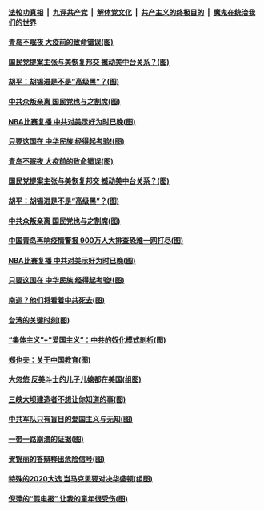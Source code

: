 ####  [法轮功真相](../../../../basic/blob/master/README.md?t=10150031) &nbsp;|&nbsp; [九评共产党](../../../../9ping.md/blob/master/README.md?t=10150031) &nbsp;|&nbsp; [解体党文化](../../../../jtdwh.md/blob/master/README.md?t=10150031)  &nbsp;|&nbsp; [共产主义的终极目的](../../../../gczydzjmd.md/blob/master/README.md?t=10150031) &nbsp;|&nbsp; [魔鬼在统治我们的世界](../../../../mgztzwmdsj.md/blob/master/README.md?t=10150031) 

#### [青岛不眠夜 大疫前的致命错误(图)](../pages/p4/949233.md?t=10150031) 

#### [国民党提案主张与美恢复邦交 撼动美中台关系？(图)](../pages/p4/949213.md?t=10150031) 

#### [胡平：胡锡进是不是“高级黑”？(图)](../pages/p4/949212.md?t=10150031) 

#### [中共众叛亲离 国民党也与之割席(图)](../pages/p4/949208.md?t=10150031) 

#### [NBA比赛复播 中共对美示好为时已晚(图)](../pages/p4/949200.md?t=10150031) 

#### [只要这国在 中华民族 经得起考验!(图)](../pages/p4/949198.md?t=10150031) 

#### [青岛不眠夜 大疫前的致命错误(图)](../pages/p4/949233.md?t=10150031) 

#### [国民党提案主张与美恢复邦交 撼动美中台关系？(图)](../pages/p4/949213.md?t=10150031) 

#### [胡平：胡锡进是不是“高级黑”？(图)](../pages/p4/949212.md?t=10150031) 

#### [中共众叛亲离 国民党也与之割席(图)](../pages/p4/949208.md?t=10150031) 

#### [中国青岛再响疫情警报 900万人大排查恐难一网打尽(图)](../pages/p4/949206.md?t=10150031) 

#### [NBA比赛复播 中共对美示好为时已晚(图)](../pages/p4/949200.md?t=10150031) 

#### [只要这国在 中华民族 经得起考验!(图)](../pages/p4/949198.md?t=10150031) 


#### [南巡？他们将看着中共死去(图)](../pages/p4/949097.md?t=10150031) 

#### [台湾的关键时刻(图)](../pages/p4/949095.md?t=10150031) 

#### [“集体主义”+“爱国主义”：中共的奴化模式剖析(图)](../pages/p4/949088.md?t=10150031) 

#### [郑也夫：关于中国教育(图)](../pages/p4/949060.md?t=10150031) 

#### [大忽悠 反美斗士的儿子儿媳都在美国(组图)](../pages/p4/949053.md?t=10150031) 

#### [三峡大坝建造者不想让你知道的事(图)](../pages/p4/949061.md?t=10150031) 

#### [中共军队只有盲目的爱国主义与无知(图)](../pages/p4/949052.md?t=10150031) 

#### [一带一路崩溃的证据(图)](../pages/p4/949044.md?t=10150031) 

#### [贺锦丽的答辩释出危险信号(图)](../pages/p4/949058.md?t=10150031) 

#### [特殊的2020大选 当马克思要对决华盛顿(组图)](../pages/p4/948967.md?t=10150031) 


#### [倪萍的“假电报” 让我的童年很受伤(图)](../pages/p4/948933.md?t=10150031) 

